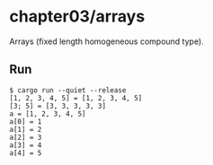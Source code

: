 # chapter03/arrays

Arrays (fixed length homogeneous compound type).

## Run

```console
$ cargo run --quiet --release
[1, 2, 3, 4, 5] = [1, 2, 3, 4, 5]
[3; 5] = [3, 3, 3, 3, 3]
a = [1, 2, 3, 4, 5]
a[0] = 1
a[1] = 2
a[2] = 3
a[3] = 4
a[4] = 5
```
